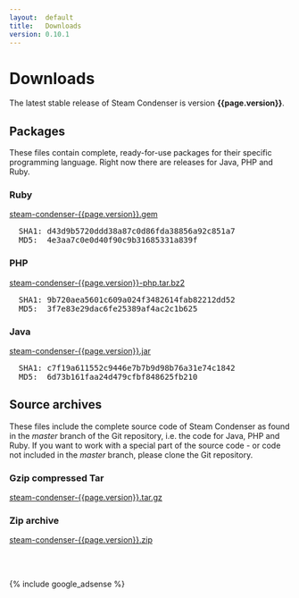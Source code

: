 ```yaml
---
layout:  default
title:   Downloads
version: 0.10.1
---
```

Downloads
=========

The latest stable release of Steam Condenser is version **{{page.version}}**.

## Packages
These files contain complete, ready-for-use packages for their specific
programming language. Right now there are releases for Java, PHP and Ruby.

<div class="download">
  <h3>Ruby</h3>
  <a href="http://cloud.github.com/downloads/koraktor/steam-condenser/steam-condenser-{{page.version}}.gem">steam-condenser-{{page.version}}.gem</a>
  <br />
  <pre>
  SHA1: d43d9b5720ddd38a87c0d86fda38856a92c851a7
  MD5:  4e3aa7c0e0d40f90c9b31685331a839f</pre>
</div>

<div class="download">
  <h3>PHP</h3>
  <a href="http://cloud.github.com/downloads/koraktor/steam-condenser/steam-condenser-{{page.version}}-php.tar.bz2">steam-condenser-{{page.version}}-php.tar.bz2</a>
  <br />
  <pre>
  SHA1: 9b720aea5601c609a024f3482614fab82212dd52
  MD5:  3f7e83e29dac6fe25389af4ac2c1b625</pre>
</div>

<div class="download">
  <h3>Java</h3>
  <a href="http://cloud.github.com/downloads/koraktor/steam-condenser/steam-condenser-{{page.version}}.jar">steam-condenser-{{page.version}}.jar</a>
  <br />
  <pre>
  SHA1: c7f19a611552c9446e7b7b9d98b76a31e74c1842
  MD5:  6d73b161faa24d479cfbf848625fb210</pre>
</div>

## Source archives
These files include the complete source code of Steam Condenser as found in the
*master* branch of the Git repository, i.e. the code for Java, PHP and Ruby. If
you want to work with a special part of the source code - or code not included
in the *master* branch, please clone the Git repository.

<div class="download">
  <h3>Gzip compressed Tar</h3>
  <a href="http://github.com/koraktor/steam-condenser/tarball/{{page.version}}">steam-condenser-{{page.version}}.tar.gz</a>
</div>

<div class="download">
  <h3>Zip archive</h3>
  <a href="http://github.com/koraktor/steam-condenser/zipball/{{page.version}}">steam-condenser-{{page.version}}.zip</a>
</div>

<br /><br />

{% include google_adsense %}

  [1]: http://github.com/koraktor/steam-condenser/downloads
